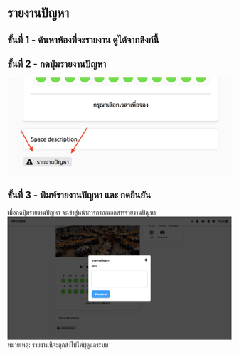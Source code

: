 # รายงานปัญหา

## ขั้นที่ 1 - ค้นหาห้องที่จะรายงาน ดูได้จากลิงก์นี้

## ขั้นที่ 2 - กดปุ่มรายงานปัญหา
![](../../img/report-a-problem/report-button.png)

## ขั้นที่ 3 - พิมพ์รายงานปัญหา และ กดยืนยัน
เมื่อกดปุ่มรายงานปัญหา จะเข้าสู่หน้าการกรอกเอกสารรายงานปัญหา
![](../../img/report-a-problem/report-form.png)
หมายเหตุ: รายงานนี้จะถูกส่งไปให้ผู้ดูแลระบบ
